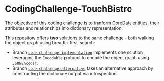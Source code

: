 # CodingChallenge-TouchBistro

The objective of this coding challenge is to tranform CoreData entities, their attributes and relationships into dictionary representation. 

This repository offers __two__ solutions to the same challenge - both walking the object graph using breadth-first-search:
* Branch [`code-challenge-implementation`](https://github.com/hsuanchih/CodingChallenge-TouchBistro/tree/code-challenge-implementation) implements one solution leveraging the `Encodable` protocol to encode the object graph using `JSONEncoder`.
* Branch [`code-challenge-alternative`](https://github.com/hsuanchih/CodingChallenge-TouchBistro/tree/code-challenge-alternative) takes an alternative approach by constructing the dictionary output via introspection.
